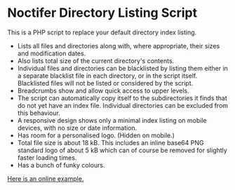 # Noctifer Directory Listing Script
This is a PHP script to replace your default directory index listing.

* Lists all files and directories along with, where appropriate, their sizes and modification dates.
* Also lists total size of the current directory's contents.
* Individual files and directories can be blacklisted by listing them either in a separate blacklist file in each directory, or in the script itself. Blacklisted files will not be listed or considered by the script.
* Breadcrumbs show and allow quick access to upper levels.
* The script can automatically copy itself to the subdirectories it finds that do not yet have an index file. Individual directories can be excluded from this behaviour.
* A responsive design shows only a minimal index listing on mobile devices, with no size or date information.
* Has room for a personalised logo. (Hidden on mobile.)
* Total file size is about 18 kB. This includes an inline base64 PNG standard logo of about 5 kB which can of course be removed for slightly faster loading times.
* Has a bunch of funky colours.

[Here is an online example.](https://files.noctifer.net/upload)